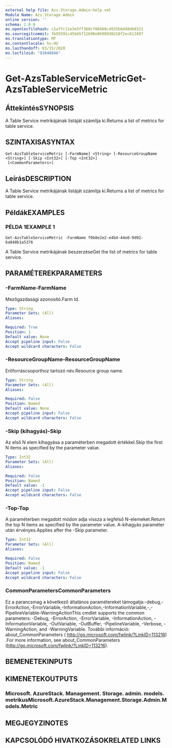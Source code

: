 ```yaml
---
external help file: Azs.Storage.Admin-help.xml
Module Name: Azs.Storage.Admin
online version: ''
schema: 2.0.0
ms.openlocfilehash: c1affc11e3e5ff360cf08468c4935b6d48d68321
ms.sourcegitcommit: fb95591c45bb5f12b98e0690938d18f2ec611897
ms.translationtype: MT
ms.contentlocale: hu-HU
ms.lasthandoff: 03/15/2020
ms.locfileid: "93840846"
---
```

# <span data-ttu-id="82fde-101">Get-AzsTableServiceMetric</span><span class="sxs-lookup"><span data-stu-id="82fde-101">Get-AzsTableServiceMetric</span></span>

## <span data-ttu-id="82fde-102">Áttekintés</span><span class="sxs-lookup"><span data-stu-id="82fde-102">SYNOPSIS</span></span>
<span data-ttu-id="82fde-103">A Table Service metrikájának listáját számítja ki.</span><span class="sxs-lookup"><span data-stu-id="82fde-103">Returns a list of metrics for table service.</span></span>

## <span data-ttu-id="82fde-104">SZINTAXISA</span><span class="sxs-lookup"><span data-stu-id="82fde-104">SYNTAX</span></span>

```
Get-AzsTableServiceMetric [-FarmName] <String> [-ResourceGroupName <String>] [-Skip <Int32>] [-Top <Int32>]
 [<CommonParameters>]
```

## <span data-ttu-id="82fde-105">Leírás</span><span class="sxs-lookup"><span data-stu-id="82fde-105">DESCRIPTION</span></span>
<span data-ttu-id="82fde-106">A Table Service metrikájának listáját számítja ki.</span><span class="sxs-lookup"><span data-stu-id="82fde-106">Returns a list of metrics for table service.</span></span>

## <span data-ttu-id="82fde-107">Példák</span><span class="sxs-lookup"><span data-stu-id="82fde-107">EXAMPLES</span></span>

### <span data-ttu-id="82fde-108">PÉLDA 1</span><span class="sxs-lookup"><span data-stu-id="82fde-108">EXAMPLE 1</span></span>
```
Get-AzsTableServiceMetric -FarmName f9b8e2e2-e4b4-44e0-9d92-6a848b1a5376
```

<span data-ttu-id="82fde-109">A Table Service metrikájának beszerzése</span><span class="sxs-lookup"><span data-stu-id="82fde-109">Get the list of metrics for table service.</span></span>

## <span data-ttu-id="82fde-110">PARAMÉTEREK</span><span class="sxs-lookup"><span data-stu-id="82fde-110">PARAMETERS</span></span>

### <span data-ttu-id="82fde-111">-FarmName</span><span class="sxs-lookup"><span data-stu-id="82fde-111">-FarmName</span></span>
<span data-ttu-id="82fde-112">Mezőgazdasági azonosító.</span><span class="sxs-lookup"><span data-stu-id="82fde-112">Farm Id.</span></span>

```yaml
Type: String
Parameter Sets: (All)
Aliases:

Required: True
Position: 1
Default value: None
Accept pipeline input: False
Accept wildcard characters: False
```

### <span data-ttu-id="82fde-113">-ResourceGroupName</span><span class="sxs-lookup"><span data-stu-id="82fde-113">-ResourceGroupName</span></span>
<span data-ttu-id="82fde-114">Erőforráscsoporthoz tartozó név.</span><span class="sxs-lookup"><span data-stu-id="82fde-114">Resource group name.</span></span>

```yaml
Type: String
Parameter Sets: (All)
Aliases:

Required: False
Position: Named
Default value: None
Accept pipeline input: False
Accept wildcard characters: False
```

### <span data-ttu-id="82fde-115">-Skip (kihagyás)</span><span class="sxs-lookup"><span data-stu-id="82fde-115">-Skip</span></span>
<span data-ttu-id="82fde-116">Az első N elem kihagyása a paraméterben megadott értékkel.</span><span class="sxs-lookup"><span data-stu-id="82fde-116">Skip the first N items as specified by the parameter value.</span></span>

```yaml
Type: Int32
Parameter Sets: (All)
Aliases:

Required: False
Position: Named
Default value: -1
Accept pipeline input: False
Accept wildcard characters: False
```

### <span data-ttu-id="82fde-117">-Top</span><span class="sxs-lookup"><span data-stu-id="82fde-117">-Top</span></span>
<span data-ttu-id="82fde-118">A paraméterben megadott módon adja vissza a legfelső N-elemeket.</span><span class="sxs-lookup"><span data-stu-id="82fde-118">Return the top N items as specified by the parameter value.</span></span>
<span data-ttu-id="82fde-119">A-kihagyás paraméter után érvényes.</span><span class="sxs-lookup"><span data-stu-id="82fde-119">Applies after the -Skip parameter.</span></span>

```yaml
Type: Int32
Parameter Sets: (All)
Aliases:

Required: False
Position: Named
Default value: -1
Accept pipeline input: False
Accept wildcard characters: False
```

### <span data-ttu-id="82fde-120">CommonParameters</span><span class="sxs-lookup"><span data-stu-id="82fde-120">CommonParameters</span></span>
<span data-ttu-id="82fde-121">Ez a parancsmag a következő általános paramétereket támogatja:-debug,-ErrorAction,-ErrorVariable,-InformationAction,-InformationVariable,-,-PipelineVariable-WarningAction</span><span class="sxs-lookup"><span data-stu-id="82fde-121">This cmdlet supports the common parameters: -Debug, -ErrorAction, -ErrorVariable, -InformationAction, -InformationVariable, -OutVariable, -OutBuffer, -PipelineVariable, -Verbose, -WarningAction, and -WarningVariable.</span></span> <span data-ttu-id="82fde-122">További információ: about_CommonParameters ( http://go.microsoft.com/fwlink/?LinkID=113216) .</span><span class="sxs-lookup"><span data-stu-id="82fde-122">For more information, see about_CommonParameters (http://go.microsoft.com/fwlink/?LinkID=113216).</span></span>

## <span data-ttu-id="82fde-123">BEMENETEK</span><span class="sxs-lookup"><span data-stu-id="82fde-123">INPUTS</span></span>

## <span data-ttu-id="82fde-124">KIMENETEK</span><span class="sxs-lookup"><span data-stu-id="82fde-124">OUTPUTS</span></span>

### <span data-ttu-id="82fde-125">Microsoft. AzureStack. Management. Storage. admin. models. metrikus</span><span class="sxs-lookup"><span data-stu-id="82fde-125">Microsoft.AzureStack.Management.Storage.Admin.Models.Metric</span></span>

## <span data-ttu-id="82fde-126">MEGJEGYZI</span><span class="sxs-lookup"><span data-stu-id="82fde-126">NOTES</span></span>

## <span data-ttu-id="82fde-127">KAPCSOLÓDÓ HIVATKOZÁSOK</span><span class="sxs-lookup"><span data-stu-id="82fde-127">RELATED LINKS</span></span>
